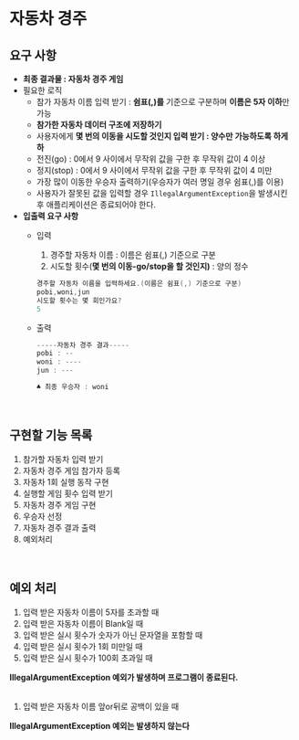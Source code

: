 # 자동차 경주

## **요구 사항**

- **최종 결과물 : 자동차 경주 게임**
- 필요한 로직
    - 참가 자동차 이름 입력 받기 : **쉼표(,)를** 기준으로 구분하며 **이름은 5자 이하**만 가능
    - **참가한 자동차 데이터 구조에 저장하기**
    - 사용자에게  **몇 번의 이동을 시도할 것인지 입력 받기 : 양수만 가능하도록 하게 하**
    - 전진(go) : 0에서 9 사이에서 무작위 값을 구한 후 무작위 값이 4 이상
    - 정지(stop) : 0에서 9 사이에서 무작위 값을 구한 후 무작위 값이 4 미만
    - 가장 많이 이동한 우승자 출력하기(우승자가 여러 명일 경우 쉼표(,)를 이용)
    - 사용자가 잘못된 값을 입력할 경우 `IllegalArgumentException`을 발생시킨 후 애플리케이션은 종료되어야 한다.
- **입출력 요구 사항**
    - 입력
        1. 경주할 자동차 이름 : 이름은 쉼표(,) 기준으로 구분
        2. 시도할 횟수(**몇 번의 이동-go/stop을 할 것인지)** : 양의 정수 
        
        ```java
        경주할 자동차 이름을 입력하세요.(이름은 쉼표(,) 기준으로 구분)
        pobi,woni,jun
        시도할 횟수는 몇 회인가요?
        5
        ```
        
    - 출력
        
        ```java
        -----자동차 경주 결과-----
        pobi : --
        woni : ----
        jun : ---
        
        ♣ 최종 우승자 : woni
        ```
        
<br>

## **구현할 기능 목록**

1. 참가할 자동차 입력 받기
2. 자동차 경주 게임 참가자 등록
3. 자동차 1회 실행 동작 구현
4. 실행할 게임 횟수 입력 받기
5. 자동차 경주 게임 구현
6. 우승자 선정
7. 자동차 경주 결과 출력
8. 예외처리

<br>

## **예외 처리**

1. 입력 받은 자동차 이름이 5자를 초과할 때
2. 입력 받은 자동차 이름이 Blank일 때
3. 입력 받은 실시 횟수가 숫자가 아닌 문자열을 포함할 때
4. 입력 받은 실시 횟수가 1회 미만일 때
5. 입력 받은 실시 횟수가 100회 초과일 때

**IllegalArgumentException 예외가 발생하며 프로그램이 종료된다.**
<br>
<br>

1. 입력 받은 자동차 이름 앞or뒤로 공백이 있을 때

**IllegalArgumentException 예외는 발생하지 않는다**
